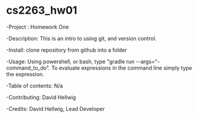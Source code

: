 # cs2263_hw01

-Project : Homework One

-Description: This is an intro to using git, and version control. 

-Install: clone repository from github into a folder

-Usage: Using powershell, or bash, type "gradle run --args="-command_to_do". To evaluate expressions in the command line simply type the expression.

-Table of contents: N/a

-Contributing: David Hellwig

-Credits: David Hellwig, Lead Developer
